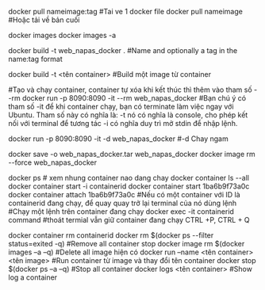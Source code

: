 docker pull nameimage:tag   #Tai ve 1 docker file
docker pull nameimage #Hoặc tải về bản cuối

docker images
docker images -a

docker build -t web_napas_docker .  #Name and optionally a tag in the name:tag format


docker build -t <tên container> #Build một image từ container
    
#Tạo và chạy container, container tự xóa khi kết thúc thì thêm vào tham số --rm
docker run -p 8090:8090 -it --rm web_napas_docker
#Bạn chú ý có tham số -it để khi container chạy, bạn có terminate làm việc ngay với Ubuntu. Tham số này có nghĩa là:
    -t nó có nghĩa là console, cho phép kết nối với terminal để tương tác
    -i có nghĩa duy trì mở stdin để nhập lệnh.

docker run -p 8090:8090 -it -d web_napas_docker #-d Chay ngam

docker save -o web_napas_docker.tar web_napas_docker
docker image rm --force web_napas_docker

docker ps # xem nhung container nao dang chay
docker container ls --all
docker container start -i containerid
docker container start 1ba6b9f73a0c
docker container attach 1ba6b9f73a0c #Nếu có một container với ID là containerid đang chạy, để quay quay trở lại terminal của nó dùng lệnh
#Chạy một lệnh trên container đang chạy
docker exec -it containerid command
#thoát termial vẫn giữ container đang chạy
CTRL +P, CTRL + Q

docker container rm containerid
docker rm $(docker ps --filter status=exited -q) #Remove all container stop
docker image rm $(docker images –a –q) #Delete all image hiện có
docker run –name <tên container> <tên image> #Run container từ image và thay đổi tên container
docker stop $(docker ps –a –q) #Stop all container
docker logs <tên container> #Show log a container
